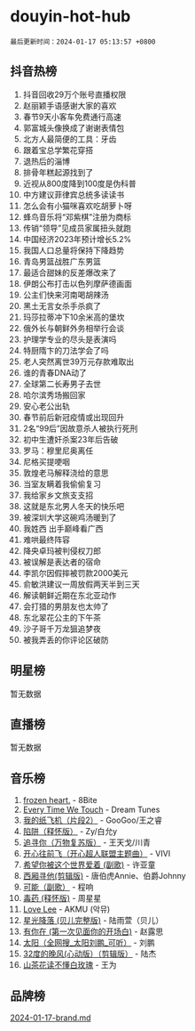 # douyin-hot-hub

`最后更新时间：2024-01-17 05:13:57 +0800`

## 抖音热榜

1. 抖音回收29万个账号直播权限
1. 赵丽颖手语感谢大家的喜欢
1. 春节9天小客车免费通行高速
1. 郭富城头像换成了谢谢表情包
1. 北方人最简便的工具：牙齿
1. 跟着宝总学繁花穿搭
1. 退热后的淄博
1. 排骨年糕起源找到了
1. 近视从800度降到100度是伪科普
1. 中方建议菲律宾总统多读读书
1. 怎么会有小猫咪喜欢吃胡萝卜呀
1. 蜂鸟音乐将“邓紫棋”注册为商标
1. 传销“领导”见成员家属扭头就跑
1. 中国经济2023年预计增长5.2%
1. 我国人口总量将保持下降趋势
1. 青岛男篮战胜广东男篮
1. 最适合甜妹的反差爆改来了
1. 伊朗公布打击以色列摩萨德画面
1. 公主们快来河南喝胡辣汤
1. 黑土无言女杀手杀疯了
1. 玛莎拉蒂冲下10余米高的堡坎
1. 俄外长与朝鲜外务相举行会谈
1. 护理学专业的尽头是表演吗
1. 特厨隋卞的刀法学会了吗
1. 老人突然离世39万元存款难取出
1. 谁的青春DNA动了
1. 全球第二长寿男子去世
1. 哈尔滨秀场搬回家
1. 安心老公出轨
1. 春节前后新冠疫情或出现回升
1. 2名“99后”因故意杀人被执行死刑
1. 初中生遭奸杀案23年后告破
1. 罗马：穆里尼奥离任
1. 尼格买提哽咽
1. 敦煌老马解释浇给的意思
1. 当室友瞒着我偷偷复习
1. 我给家乡文旅支支招
1. 这就是东北男人冬天的快乐吧
1. 被深圳大学这碗鸡汤暖到了
1. 我姓西 出手巅峰看广西
1. 难哄最终阵容
1. 降央卓玛被判侵权刀郎
1. 被误解是表达者的宿命
1. 李凯尔因假摔被罚款2000美元
1. 俞敏洪建议一周放假两天半到三天
1. 解读朝鲜近期在东北亚动作
1. 会打猎的男朋友也太帅了
1. 东北翠花公主的下午茶
1. 沙子哥千万龙狙追梦夜
1. 被我弄丢的你评论区破防

## 明星榜

暂无数据

## 直播榜

暂无数据

## 音乐榜

1. [frozen heart.](https://sf3-cdn-tos.douyinstatic.com/obj/tos-cn-ve-2774/oIIWJfyjIACZA9zQMtnJ6hQQhFC4vhCupoRBsO) - 8Bite
1. [Every Time We Touch](https://sf86-cdn-tos.douyinstatic.com/obj/tos-cn-ve-2774/ogN6lUKQeBBfEVhIOMikG1CcJjugxk1tztZyhP) - Dream Tunes
1. [我的纸飞机（片段2）](https://sf86-cdn-tos.douyinstatic.com/obj/tos-cn-ve-2774/oM2ZrKcg2CD5AeRB2gkeXOFB1IxAGJdZPazYHf) - GooGoo/王之睿
1. [陷阱（释怀版）](https://sf86-cdn-tos.douyinstatic.com/obj/tos-cn-ve-2774/oE8C21LeZrzKLDFfQYgMzx4GAIHageG5IzayY7) - Zy/白允y
1. [追寻你（万物复苏版）](https://sf86-cdn-tos.douyinstatic.com/obj/tos-cn-ve-2774/oYeAZJsbjIDit9APmBg8u6uDUQnHmoCf3gbo74) - 王天戈/川青
1. [开心往前飞（开心超人联盟主题曲）](https://sf3-cdn-tos.douyinstatic.com/obj/tos-cn-ve-2774/9d8fb7c82cf1421fb93a9fe925275e0a) - VIVI
1. [希望你被这个世界爱着 (副歌)](https://sf6-cdn-tos.douyinstatic.com/obj/tos-cn-ve-2774/oUHCmWQfZlE3QQBKBeD8rCFLpJzPgCpImhsxMt) - 许亚童
1. [西厢寻他(剪辑版)](https://sf86-cdn-tos.douyinstatic.com/obj/tos-cn-ve-2774/oUsAVfAQKlRNxEv5qxvIB8o5qmIWUcXbzJKJhw) - 唐伯虎Annie、伯爵Johnny
1. [可能（副歌）](https://sf6-cdn-tos.douyinstatic.com/obj/tos-cn-ve-2774/cde1731888894259b333569393c2fb51) - 程响
1. [毒药 (释怀版)](https://sf3-cdn-tos.douyinstatic.com/obj/tos-cn-ve-2774/oYILMEAzspdZBIzy4frJNB8ZHPHWAhiwowd4Ad) - 周星星
1. [Love Lee](https://sf3-cdn-tos.douyinstatic.com/obj/tos-cn-ve-2774/o05GbkJGbCBTdDnMtB0fwOYgkeZp23vrWQDQBS) - AKMU (악뮤)
1. [星光降落 (贝儿完整版)](https://sf86-cdn-tos.douyinstatic.com/obj/tos-cn-ve-2774/okwB9hAwyAtsFFkFBzAX1hOOfQuIoMNs0W2Mwr) - 陆雨萱（贝儿）
1. [有你在 (第一次见面你的开场白)](https://sf86-cdn-tos.douyinstatic.com/obj/tos-cn-ve-2774/oAthrQ3ClJBfI57uBoFEgNDYtNCZ0TSYQQfxQ0) - 赵露思
1. [太阳（全网搜_太阳刘鹏_可听）](https://sf86-cdn-tos.douyinstatic.com/obj/tos-cn-ve-2774/ogWbyIQnlBFImVbeDocRdCIYtBHlbJXgfZMvgz) - 刘鹏
1. [32度的晚风(心动版）（剪辑版）](https://sf3-cdn-tos.douyinstatic.com/obj/tos-cn-ve-2774/owNyabsyWdzUulxhoJfK8IBXgp0UMQAHpvGh2B) - 陆杰
1. [山茶花读不懂白玫瑰](https://sf3-cdn-tos.douyinstatic.com/obj/tos-cn-ve-2774/osfn8B7DktrRHEPJgPCfDbw7QDQEkwC16BxZg9) - 王为

## 品牌榜

[2024-01-17-brand.md](2024-01-17-brand.md)
